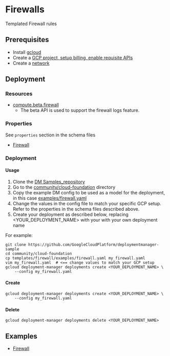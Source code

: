 # Firewalls

Templated Firewall rules

## Prerequisites

- Install [gcloud](https://cloud.google.com/sdk)
- Create a [GCP project, setup billing, enable requisite APIs](../project/README.md)
- Create a [network](../network/README.md)

## Deployment

### Resources

- [compute.beta.firewall](https://cloud.google.com/compute/docs/reference/rest/beta/firewalls)
  - The beta API is used to support the firewall logs feature.


### Properties

See `properties` section in the schema files

-  [Firewall](firewall.py.schema)


### Deployment

#### Usage

1. Clone the [DM Samples_repository](https://github.com/GoogleCloudPlatform/deploymentmanager-sample)
2. Go to the [community/cloud-foundation](community/cloud-foundation) directory
3. Copy the example DM config to be used as a model for the deployment, in this case [examples/firewall.yaml](examples/firewall.yaml)
4. Change the values in the config file to match your specific GCP setup.
   Refer to the properties in the schema files described above.
5. Create your deployment as described below, replacing <YOUR_DEPLOYMENT_NAME>
   with your with your own deployment name


For example:

```
git clone https://github.com/GoogleCloudPlatform/deploymentmanager-sample
cd community/cloud-foundation
cp templates/firewall/examples/firewall.yaml my_firewall.yaml
vim my_firewall.yaml  # <== change values to match your GCP setup
gcloud deployment-manager deployments create <YOUR_DEPLOYMENT_NAME> \
    --config my_firewall.yaml
```

#### Create

```
gcloud deployment-manager deployments create <YOUR_DEPLOYMENT_NAME> \
    --config my_firewall.yaml
```


#### Delete

```
gcloud deployment-manager deployments delete <YOUR_DEPLOYMENT_NAME>
```


## Examples

- [Firewall](examples/firewall.yaml)
